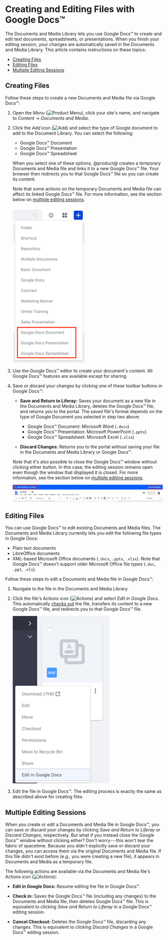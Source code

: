 # Creating and Editing Files with Google Docs™ [](id=creating-and-editing-files-with-google-docs)

The Documents and Media Library lets you use Google Docs&trade; to create and 
edit text documents, spreadsheets, or presentations. When you finish your 
editing session, your changes are automatically saved in the Documents and Media 
Library. This article contains instructions on these topics:

-   [Creating Files](#creating-files)
-   [Editing Files](#editing-files)
-   [Multiple Editing Sessions](#multiple-editing-sessions)

## Creating Files [](id=creating-files)

Follow these steps to create a new Documents and Media file via Google 
Docs&trade;:

1.  Open the *Menu* 
    (![Product Menu](../../../../images/icon-menu.png)), 
    click your site's name, and navigate to *Content* &rarr; 
    *Documents and Media*. 

2.  Click the *Add* icon 
    (![Add](../../../../images/icon-add.png)) 
    and select the type of Google document to add to the Document Library. You 
    can select the following:

    -   Google Docs&trade; Document
    -   Google Docs&trade; Presentation
    -   Google Docs&trade; Spreadsheet

    When you select one of these options, @product@ creates a temporary 
    Documents and Media file and links it to a new Google Docs&trade; file. Your 
    browser then redirects you to that Google Docs&trade; file so you can create 
    its content. 

    Note that some actions on the temporary Documents and Media file can affect 
    its linked Google Docs&trade; file. For more information, see the section 
    below on 
    [multiple editing sessions](#multiple-editing-sessions). 

    ![Figure 1: Select the type of Google document you want to create.](../../../../images/google-docs-new.png)

3.  Use the Google Docs&trade; editor to create your document's content. All 
    Google Docs&trade; features are available except for sharing. 

4.  Save or discard your changes by clicking one of these toolbar buttons in 
    Google Docs&trade;: 

    -   **Save and Return to Liferay:** Saves your document as a new file in the 
        Documents and Media Library, deletes the Google Docs&trade; file, and 
        returns you to the portal. The saved file's format depends on the type 
        of Google Document you selected in step two above: 

        -   Google Docs&trade; Document: Microsoft Word (`.docx`)
        -   Google Docs&trade; Presentation: Microsoft PowerPoint (`.pptx`)
        -   Google Docs&trade; Spreadsheet: Microsoft Excel (`.xlsx`)

    -   **Discard Changes:** Returns you to the portal without saving your file 
        in the Documents and Media Library or Google Docs&trade;. 

    Note that it's also possible to close the Google Docs&trade; window without 
    clicking either button. In this case, the editing session remains open even 
    though the window that displayed it is closed. For more information, see the 
    section below on 
    [multiple editing sessions](#multiple-editing-sessions). 

    ![Figure 2: Save or discard your changes using the toolbar in Google Docs&trade;.](../../../../images/google-docs-save-discard.png)

## Editing Files [](id=editing-files)

You can use Google Docs&trade; to edit existing Documents and Media files. The 
Documents and Media Library currently lets you edit the following file types in 
Google Docs: 

-   Plain text documents
-   LibreOffice documents
-   XML-based Microsoft Office documents (`.docx`, `.pptx`, `.xlsx`). Note that 
    Google Docs&trade; doesn't support older Microsoft Office file types 
    (`.doc`, `.ppt`, `.xls`). 

Follow these steps to edit a Documents and Media file in Google Docs&trade;: 

1.  Navigate to the file in the Documents and Media Library. 

2.  Click the file's Actions icon 
    (![Actions](../../../../images/icon-actions.png)) 
    and select *Edit in Google Docs*. This automatically 
    [checks out](/discover/portal/-/knowledge_base/7-2/checking-out-and-editing-files) 
    the file, transfers its content to a new Google Docs&trade; file, and 
    redirects you to that Google Docs&trade; file. 

    ![Figure 3: Select *Edit in Google Docs* from the file's Actions menu.](../../../../images/google-docs-edit.png)

3.  Edit the file in Google Docs&trade;. The editing process is exactly the same 
    as described above for creating files. 

## Multiple Editing Sessions [](id=multiple-editing-sessions)

When you create or edit a Documents and Media file in Google Docs&trade;, you 
can save or discard your changes by clicking *Save and Return to Liferay* or 
*Discard Changes*, respectively. But what if you instead close the Google 
Docs&trade; window without clicking either? Don't worry---this won't tear the 
fabric of spacetime. Because you didn't explicitly save or discard your changes, 
you can access them via the original Documents and Media file. If this file 
didn't exist before (e.g., you were creating a new file), it appears in 
Documents and Media as a temporary file. 

The following actions are available via the Documents and Media file's Actions 
icon 
(![Actions](../../../../images/icon-actions.png)): 

-   **Edit in Google Docs:** Resume editing the file in Google Docs&trade;. 

-   **Check in:** Saves the Google Docs&trade; file (including any changes) to 
    the Documents and Media file, then deletes Google Docs&trade; file. This is 
    equivalent to clicking *Save and Return to Liferay* in a Google Docs&trade; 
    editing session. 

-   **Cancel Checkout:** Deletes the Google Docs&trade; file, discarding any 
    changes. This is equivalent to clicking *Discard Changes* in a Google 
    Docs&trade; editing session. 
